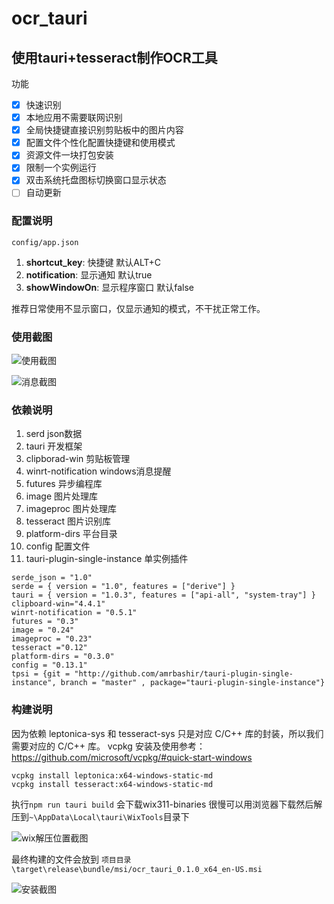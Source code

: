 # ocr_tauri

## 使用tauri+tesseract制作OCR工具


功能
- [x] 快速识别
- [x] 本地应用不需要联网识别
- [x] 全局快捷键直接识别剪贴板中的图片内容
- [x] 配置文件个性化配置快捷键和使用模式
- [x] 资源文件一块打包安装
- [x] 限制一个实例运行
- [x] 双击系统托盘图标切换窗口显示状态
- [ ] 自动更新

### 配置说明

```config/app.json```

1. __shortcut_key__: 快捷键 默认ALT+C
2. __notification__: 显示通知 默认true
3. __showWindowOn__: 显示程序窗口 默认false

推荐日常使用不显示窗口，仅显示通知的模式，不干扰正常工作。


### 使用截图


![使用截图](使用截图.png)


![消息截图](消息截图.png)


### 依赖说明

1. serd json数据
2. tauri 开发框架
3. clipborad-win 剪贴板管理
4. winrt-notification windows消息提醒
5. futures 异步编程库
6. image 图片处理库
7. imageproc 图片处理库
8. tesseract 图片识别库
9. platform-dirs 平台目录 
10. config 配置文件
11. tauri-plugin-single-instance 单实例插件

```
serde_json = "1.0"
serde = { version = "1.0", features = ["derive"] }
tauri = { version = "1.0.3", features = ["api-all", "system-tray"] }
clipboard-win="4.4.1"
winrt-notification = "0.5.1"
futures = "0.3"
image = "0.24"
imageproc = "0.23"
tesseract ="0.12"
platform-dirs = "0.3.0"
config = "0.13.1"
tpsi = {git = "http://github.com/amrbashir/tauri-plugin-single-instance", branch = "master" , package="tauri-plugin-single-instance"}
```


### 构建说明

因为依赖 leptonica-sys 和 tesseract-sys 只是对应 C/C++ 库的封装，所以我们需要对应的 C/C++ 库。
vcpkg 安装及使用参考：https://github.com/microsoft/vcpkg/#quick-start-windows

```
vcpkg install leptonica:x64-windows-static-md
vcpkg install tesseract:x64-windows-static-md
```

执行`npm run tauri build` 会下载wix311-binaries 很慢可以用浏览器下载然后解压到`~\AppData\Local\tauri\WixTools`目录下

![wix解压位置截图](wix.png)

最终构建的文件会放到 `项目目录\target\release\bundle/msi/ocr_tauri_0.1.0_x64_en-US.msi` 

![安装截图](install.png)
